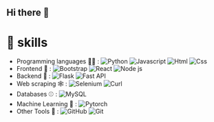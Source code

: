 ## Hi there 👋

<!--
**Programmer2011bird/Programmer2011bird** is a ✨ _special_ ✨ repository because its `README.md` (this file) appears on your GitHub profile.

Here are some ideas to get you started:

- 🔭 I’m currently working on ...
- 🌱 I’m currently learning ...
- 👯 I’m looking to collaborate on ...
- 🤔 I’m looking for help with ...
- 💬 Ask me about ...
- 📫 How to reach me: ...
- 😄 Pronouns: ...
- ⚡ Fun fact: ...
-->
# 📌 skills

- Programming languages 👨‍💻 : 
![Python](https://img.shields.io/badge/python-3?style=flat&logo=python&logoColor=blue&labelColor=black&color=grey)
![Javascript](https://img.shields.io/badge/Javascript-1?style=flat&logo=javascript&logoColor=yellow&labelColor=black&color=grey)
![Html](https://img.shields.io/badge/HTML-5?style=flat&logo=html5&logoColor=orange&labelColor=black&color=blue)
![Css](https://img.shields.io/badge/CSS-3?style=flat&logo=css3&logoColor=lightblue&labelColor=black&color=blue)
- Frontend 🐥 : 
![Bootstrap](https://img.shields.io/badge/bootstrap-1?style=flat&logo=bootstrap&logoColor=lightpurple&labelColor=black&color=blue)
![React](https://img.shields.io/badge/React-1?style=flat&logo=react&logoColor=lightblue&labelColor=black&color=grey)
![Node js](https://img.shields.io/badge/node.js-1?style=flat&logo=nodedotjs&labelColor=black&color=grey)
- Backend 🍗 : 
![Flask](https://img.shields.io/badge/flask-1?style=flat&logo=flask&labelColor=black&color=grey)
![Fast API](https://img.shields.io/badge/fastapi-1?style=flat&logo=fastapi&labelColor=black&color=grey)
- Web scraping 🕸 : 
![Selenium](https://img.shields.io/badge/selenium-1?style=flat&logo=selenium&labelColor=black&color=grey)
![Curl](https://img.shields.io/badge/curl-1?style=flat&logo=curl&logoColor=lightblue&labelColor=black&color=grey)
- Databases ⚾ : 
![MySQL](https://img.shields.io/badge/mysql-1?style=flat&logo=mysql&labelColor=black&color=grey)
- Machine Learning 🤖 :
![Pytorch](https://img.shields.io/badge/pytorch-1?style=flat&logo=pytorch&labelColor=black&color=grey)
- Other Tools 🔨 : 
![GitHub](https://img.shields.io/badge/github-1?style=flat&logo=github&labelColor=black&color=darkblue)
![Git](https://img.shields.io/badge/git-1?style=flat&logo=git&labelColor=black&color=darkblue)
